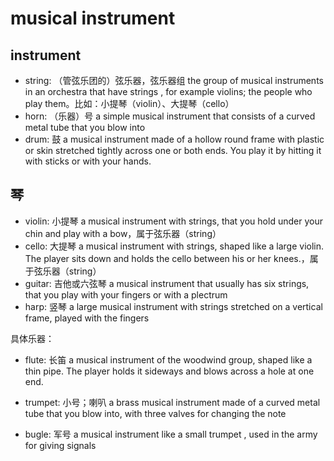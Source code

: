 # musical instrument

## instrument

- string: （管弦乐团的）弦乐器，弦乐器组 the group of musical instruments in an orchestra that have strings , for example violins; the people who play them。比如：小提琴（violin）、大提琴（cello）
- horn: （乐器）号 a simple musical instrument that consists of a curved metal tube that you blow into
- drum: 鼓 a musical instrument made of a hollow round frame with plastic or skin stretched tightly across one or both ends. You play it by hitting it with sticks or with your hands.

## 琴

- violin: 小提琴 a musical instrument with strings, that you hold under your chin and play with a bow，属于弦乐器（string）
- cello: 大提琴 a musical instrument with strings, shaped like a large violin. The player sits down and holds the cello between his or her knees.，属于弦乐器（string）
- guitar: 吉他或六弦琴 a musical instrument that usually has six strings, that you play with your fingers or with a plectrum
- harp: 竖琴 a large musical instrument with strings stretched on a vertical frame, played with the fingers

具体乐器：


- flute: 长笛 a musical instrument of the woodwind group, shaped like a thin pipe. The player holds it sideways and blows across a hole at one end.

- trumpet: 小号；喇叭 a brass musical instrument made of a curved metal tube that you blow into, with three valves for changing the note
- bugle: 军号 a musical instrument like a small trumpet , used in the army for giving signals


